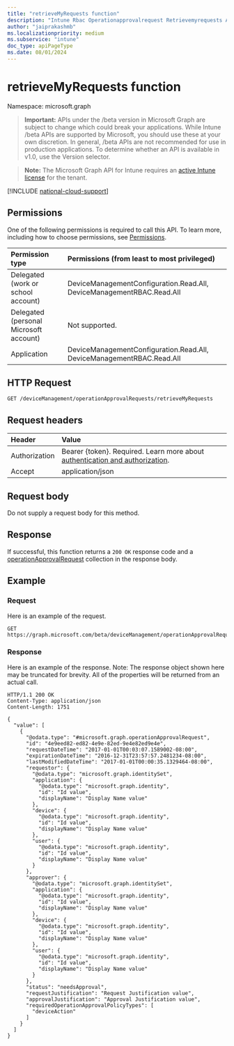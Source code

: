 ```yaml
---
title: "retrieveMyRequests function"
description: "Intune Rbac Operationapprovalrequest Retrievemyrequests Api ."
author: "jaiprakashmb"
ms.localizationpriority: medium
ms.subservice: "intune"
doc_type: apiPageType
ms.date: 08/01/2024
---
```


# retrieveMyRequests function

Namespace: microsoft.graph

> **Important:** APIs under the /beta version in Microsoft Graph are subject to change which could break your applications. While Intune /beta APIs are supported by Microsoft, you should use these at your own discretion. In general, /beta APIs are not recommended for use in production applications. To determine whether an API is available in v1.0, use the Version selector.

> **Note:** The Microsoft Graph API for Intune requires an [active Intune license](https://go.microsoft.com/fwlink/?linkid=839381) for the tenant.



[!INCLUDE [national-cloud-support](../../includes/all-clouds.md)]

## Permissions
One of the following permissions is required to call this API. To learn more, including how to choose permissions, see [Permissions](/graph/permissions-reference).

|Permission type|Permissions (from least to most privileged)|
|:---|:---|
|Delegated (work or school account)|DeviceManagementConfiguration.Read.All, DeviceManagementRBAC.Read.All|
|Delegated (personal Microsoft account)|Not supported.|
|Application|DeviceManagementConfiguration.Read.All, DeviceManagementRBAC.Read.All|

## HTTP Request
<!-- {
  "blockType": "ignored"
}
-->
``` http
GET /deviceManagement/operationApprovalRequests/retrieveMyRequests
```

## Request headers
|Header|Value|
|:---|:---|
|Authorization|Bearer {token}. Required. Learn more about [authentication and authorization](/graph/auth/auth-concepts).|
|Accept|application/json|

## Request body
Do not supply a request body for this method.

## Response
If successful, this function returns a `200 OK` response code and a [operationApprovalRequest](../resources/intune-rbac-operationapprovalrequest.md) collection in the response body.

## Example

### Request
Here is an example of the request.
``` http
GET https://graph.microsoft.com/beta/deviceManagement/operationApprovalRequests/retrieveMyRequests
```

### Response
Here is an example of the response. Note: The response object shown here may be truncated for brevity. All of the properties will be returned from an actual call.
``` http
HTTP/1.1 200 OK
Content-Type: application/json
Content-Length: 1751

{
  "value": [
    {
      "@odata.type": "#microsoft.graph.operationApprovalRequest",
      "id": "4e9eed82-ed82-4e9e-82ed-9e4e82ed9e4e",
      "requestDateTime": "2017-01-01T00:03:07.1589002-08:00",
      "expirationDateTime": "2016-12-31T23:57:57.2481234-08:00",
      "lastModifiedDateTime": "2017-01-01T00:00:35.1329464-08:00",
      "requestor": {
        "@odata.type": "microsoft.graph.identitySet",
        "application": {
          "@odata.type": "microsoft.graph.identity",
          "id": "Id value",
          "displayName": "Display Name value"
        },
        "device": {
          "@odata.type": "microsoft.graph.identity",
          "id": "Id value",
          "displayName": "Display Name value"
        },
        "user": {
          "@odata.type": "microsoft.graph.identity",
          "id": "Id value",
          "displayName": "Display Name value"
        }
      },
      "approver": {
        "@odata.type": "microsoft.graph.identitySet",
        "application": {
          "@odata.type": "microsoft.graph.identity",
          "id": "Id value",
          "displayName": "Display Name value"
        },
        "device": {
          "@odata.type": "microsoft.graph.identity",
          "id": "Id value",
          "displayName": "Display Name value"
        },
        "user": {
          "@odata.type": "microsoft.graph.identity",
          "id": "Id value",
          "displayName": "Display Name value"
        }
      },
      "status": "needsApproval",
      "requestJustification": "Request Justification value",
      "approvalJustification": "Approval Justification value",
      "requiredOperationApprovalPolicyTypes": [
        "deviceAction"
      ]
    }
  ]
}
```
